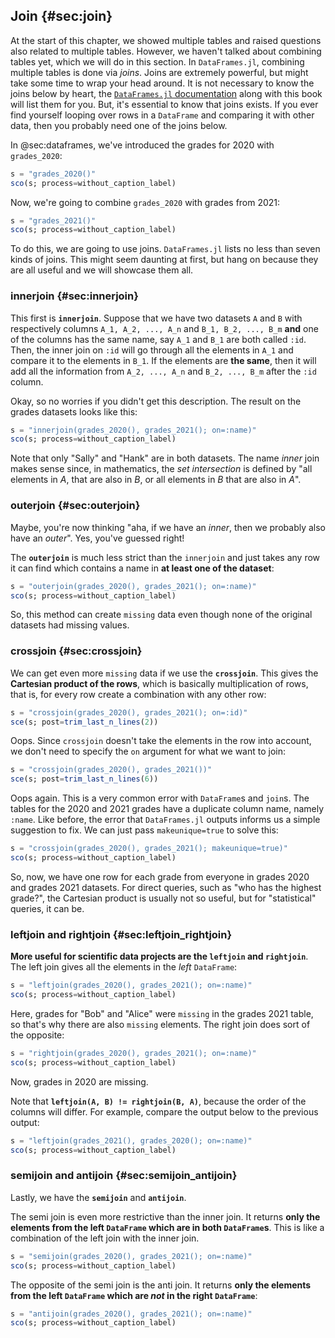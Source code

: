 ## Join {#sec:join}

At the start of this chapter, we showed multiple tables and raised questions also related to multiple tables.
However, we haven't talked about combining tables yet, which we will do in this section.
In `DataFrames.jl`, combining multiple tables is done via _joins_.
Joins are extremely powerful, but might take some time to wrap your head around.
It is not necessary to know the joins below by heart, the [`DataFrames.jl` documentation](https://DataFrames.juliadata.org/stable/man/joins/) along with this book will list them for you.
But, it's essential to know that joins exists.
If you ever find yourself looping over rows in a `DataFrame` and comparing it with other data, then you probably need one of the joins below.

In @sec:dataframes, we've introduced the grades for 2020 with `grades_2020`:

```jl
s = "grades_2020()"
sco(s; process=without_caption_label)
```

Now, we're going to combine `grades_2020` with grades from 2021:

```jl
s = "grades_2021()"
sco(s; process=without_caption_label)
```

To do this, we are going to use joins.
`DataFrames.jl` lists no less than seven kinds of joins.
This might seem daunting at first, but hang on because they are all useful and we will showcase them all.

### innerjoin {#sec:innerjoin}

This first is **`innerjoin`**.
Suppose that we have two datasets `A` and `B` with respectively columns `A_1, A_2, ..., A_n` and `B_1, B_2, ..., B_m` **and** one of the columns has the same name, say `A_1` and `B_1` are both called `:id`.
Then, the inner join on `:id` will go through all the elements in `A_1` and compare it to the elements in `B_1`.
If the elements are **the same**, then it will add all the information from `A_2, ..., A_n` and `B_2, ..., B_m` after the `:id` column.

Okay, so no worries if you didn't get this description.
The result on the grades datasets looks like this:

```jl
s = "innerjoin(grades_2020(), grades_2021(); on=:name)"
sco(s; process=without_caption_label)
```

Note that only "Sally" and "Hank" are in both datasets.
The name _inner_ join makes sense since, in mathematics, the _set intersection_ is defined by "all elements in $A$, that are also in $B$, or all elements in $B$ that are also in $A$".

### outerjoin {#sec:outerjoin}

Maybe, you're now thinking "aha, if we have an _inner_, then we probably also have an _outer_".
Yes, you've guessed right!

The **`outerjoin`** is much less strict than the `innerjoin` and just takes any row it can find which contains a name in **at least one of the dataset**:

```jl
s = "outerjoin(grades_2020(), grades_2021(); on=:name)"
sco(s; process=without_caption_label)
```

So, this method can create `missing` data even though none of the original datasets had missing values.

### crossjoin {#sec:crossjoin}

We can get even more `missing` data if we use the **`crossjoin`**.
This gives the **Cartesian product of the rows**, which is basically multiplication of rows, that is, for every row create a combination with any other row:

```jl
s = "crossjoin(grades_2020(), grades_2021(); on=:id)"
sce(s; post=trim_last_n_lines(2))
```

Oops.
Since `crossjoin` doesn't take the elements in the row into account, we don't need to specify the `on` argument for what we want to join:

```jl
s = "crossjoin(grades_2020(), grades_2021())"
sce(s; post=trim_last_n_lines(6))
```

Oops again.
This is a very common error with `DataFrame`s and `join`s.
The tables for the 2020 and 2021 grades have a duplicate column name, namely `:name`.
Like before, the error that `DataFrames.jl` outputs informs us a simple suggestion to fix.
We can just pass `makeunique=true` to solve this:

```jl
s = "crossjoin(grades_2020(), grades_2021(); makeunique=true)"
sco(s; process=without_caption_label)
```

So, now, we have one row for each grade from everyone in grades 2020 and grades 2021 datasets.
For direct queries, such as "who has the highest grade?", the Cartesian product is usually not so useful, but for "statistical" queries, it can be.

### leftjoin and rightjoin {#sec:leftjoin_rightjoin}

**More useful for scientific data projects are the `leftjoin` and `rightjoin`**.
The left join gives all the elements in the _left_ `DataFrame`:

```jl
s = "leftjoin(grades_2020(), grades_2021(); on=:name)"
sco(s; process=without_caption_label)
```

Here, grades for "Bob" and "Alice" were `missing` in the grades 2021 table, so that's why there are also `missing` elements.
The right join does sort of the opposite:

```jl
s = "rightjoin(grades_2020(), grades_2021(); on=:name)"
sco(s; process=without_caption_label)
```

Now, grades in 2020 are missing.

Note that **`leftjoin(A, B) != rightjoin(B, A)`**, because the order of the columns will differ.
For example, compare the output below to the previous output:

```jl
s = "leftjoin(grades_2021(), grades_2020(); on=:name)"
sco(s; process=without_caption_label)
```

### semijoin and antijoin {#sec:semijoin_antijoin}

Lastly, we have the **`semijoin`** and **`antijoin`**.

The semi join is even more restrictive than the inner join.
It returns **only the elements from the left `DataFrame` which are in both `DataFrame`s**.
This is like a combination of the left join with the inner join.

```jl
s = "semijoin(grades_2020(), grades_2021(); on=:name)"
sco(s; process=without_caption_label)
```

The opposite of the semi join is the anti join.
It returns **only the elements from the left `DataFrame` which are *not* in the right `DataFrame`**:

```jl
s = "antijoin(grades_2020(), grades_2021(); on=:name)"
sco(s; process=without_caption_label)
```
